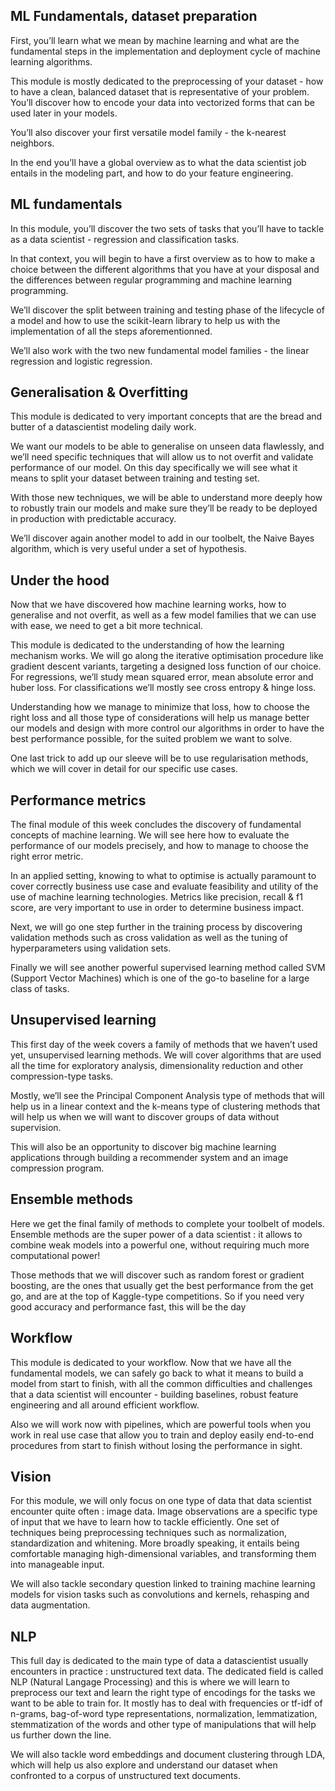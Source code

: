 ## ML Fundamentals, dataset preparation

First, you’ll learn what we mean by machine learning and what are the fundamental steps in the implementation and deployment cycle of machine learning algorithms.

This module is mostly dedicated to the preprocessing of your dataset - how to have a clean, balanced dataset that is representative of your problem. You’ll discover how to encode your data into vectorized forms that can be used later in your models.

You’ll also discover your first versatile model family - the k-nearest neighbors.

In the end you’ll have a global overview as to what the data scientist job entails in the modeling part, and how to do your feature engineering.

## ML fundamentals

In this module, you’ll discover the two sets of tasks that you’ll have to tackle as a data scientist - regression and classification tasks.

In that context, you will begin to have a first overview as to how to make a choice between the different algorithms that you have at your disposal and the differences between regular programming and machine learning programming.

We’ll discover the split between training and testing phase of the lifecycle of a model and how to use the scikit-learn library to help us with the implementation of all the steps aforementionned.

We’ll also work with the two new fundamental model families - the linear regression and logistic regression.

## Generalisation & Overfitting

This module is dedicated to very important concepts that are the bread and butter of a datascientist modeling daily work.

We want our models to be able to generalise on unseen data flawlessly, and we’ll need specific techniques that will allow us to not overfit and validate performance of our model. On this day specifically we will see what it means to split your dataset between training and testing set.

With those new techniques, we will be able to understand more deeply how to robustly train our models and make sure they’ll be ready to be deployed in production with predictable accuracy.

We’ll discover again another model to add in our toolbelt, the Naive Bayes algorithm, which is very useful under a set of hypothesis.

## Under the hood

Now that we have discovered how machine learning works, how to generalise and not overfit, as well as a few model families that we can use with ease, we need to get a bit more technical.

This module is dedicated to the understanding of how the learning mechanism works. We will go along the iterative optimisation procedure like gradient descent variants, targeting a designed loss function of our choice. For regressions, we’ll study mean squared error, mean absolute error and huber loss. For classifications we’ll mostly see cross entropy & hinge loss.

Understanding how we manage to minimize that loss, how to choose the right loss and all those type of considerations will help us manage better our models and design with more control our algorithms in order to have the best performance possible, for the suited problem we want to solve.

One last trick to add up our sleeve will be to use regularisation methods, which we will cover in detail for our specific use cases.

## Performance metrics

The final module of this week concludes the discovery of fundamental concepts of machine learning. We will see here how to evaluate the performance of our models precisely, and how to manage to choose the right error metric.

In an applied setting, knowing to what to optimise is actually paramount to cover correctly business use case and evaluate feasibility and utility of the use of machine learning technologies. Metrics like precision, recall & f1 score, are very important to use in order to determine business impact.

Next, we will go one step further in the training process by discovering validation methods such as cross validation as well as the tuning of hyperparameters using validation sets.

Finally we will see another powerful supervised learning method called SVM (Support Vector Machines) which is one of the go-to baseline for a large class of tasks.

## Unsupervised learning

This first day of the week covers a family of methods that we haven’t used yet, unsupervised learning methods. We will cover algorithms that are used all the time for exploratory analysis, dimensionality reduction and other compression-type tasks.

Mostly, we’ll see the Principal Component Analysis type of methods that will help us in a linear context and the k-means type of clustering methods that will help us when we will want to discover groups of data without supervision.

This will also be an opportunity to discover big machine learning applications through building a recommender system and an image compression program.

## Ensemble methods

Here we get the final family of methods to complete your toolbelt of models. Ensemble methods are the super power of a data scientist : it allows to combine weak models into a powerful one, without requiring much more computational power!

Those methods that we will discover such as random forest or gradient boosting, are the ones that usually get the best performance from the get go, and are at the top of Kaggle-type competitions. So if you need very good accuracy and performance fast, this will be the day


## Workflow

This module is dedicated to your workflow. Now that we have all the fundamental models, we can safely go back to what it means to build a model from start to finish, with all the common difficulties and challenges that a data scientist will encounter - building baselines, robust feature engineering and all around efficient workflow.

Also we will work now with pipelines, which are powerful tools when you work in real use case that allow you to train and deploy easily end-to-end procedures from start to finish without losing the performance in sight.

## Vision

For this module, we will only focus on one type of data that data scientist encounter quite often : image data. Image observations are a specific type of input that we have to learn how to tackle efficiently. One set of techniques being preprocessing techniques such as normalization, standardization and whitening. More broadly speaking, it entails being comfortable managing high-dimensional variables, and transforming them into manageable input.

We will also tackle secondary question linked to training machine learning models for vision tasks such as convolutions and kernels, rehasping and data augmentation.


## NLP

This full day is dedicated to the main type of data a datascientist usually encounters in practice : unstructured text data. The dedicated field is called NLP (Natural Langage Processing) and this is where we will learn to preprocess our text and learn the right type of encodings for the tasks we want to be able to train for. It mostly has to deal with frequencies or tf-idf of n-grams, bag-of-word type representations, normalization, lemmatization, stemmatization of the words and other type of manipulations that will help us further down the line.

We will also tackle word embeddings and document clustering through LDA, which will help us also explore and understand our dataset when confronted to a corpus of unstructured text documents.
